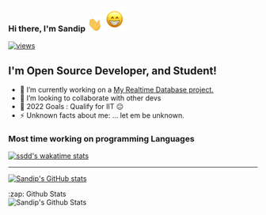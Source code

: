 ### Hi there, I'm Sandip <img src="https://raw.githubusercontent.com/vamsee9/vamsee9/master/wave.gif" width="30px"><img src="https://raw.githubusercontent.com/vamsee9/vamsee9/master/smile.gif" width="50px">

<!-- https://github.com/antonkomarev/github-profile-views-counter -->
  <a href="https://github.com/ssddOnTop"><img alt="views" title="Github views" src="https://komarev.com/ghpvc/?username=ssddOnTop&style=flat&color=blueviolet"/></a>
<!-- [![Website](https://img.shields.io/website?label=vamsee.me&style=for-the-badge&url=https%3A%2F%2Fvamsee.me&style=flat)](https://vamsee.me) -->

## I'm Open Source Developer, and Student!

- 🔭 I’m currently working on a [My Realtime Database project.](https://github.com/ssddcodes)
- 👯 I’m looking to collaborate with other devs
- 🥅 2022 Goals : Qualify for IIT 😐
- ⚡ Unknown facts about me: ... let em be unknown.

### Most time working on programming Languages

[![ssdd's wakatime stats](https://github-readme-stats.vercel.app/api/wakatime?username=ssddOnTop&layout=compact)](https://github.com/ssddOnTop/github-readme-stats)

---
[![Sandip's GitHub stats](https://github-readme-stats.vercel.app/api?username=ssddOnTop)](https://github.com/anuraghazra/github-readme-stats)


  <summary>:zap: Github Stats</summary>

  <img align="left" alt="Sandip's Github Stats" src="https://github-readme-stats.vercel.app/api?username=ssddOnTop&show_icons=true&hide_border=true&count_private=true)" />



[website]: https://ssdd.dev
[telegram]: https://t.me/ssdddev